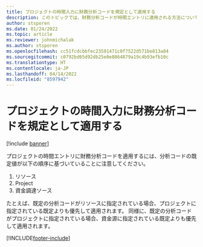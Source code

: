 ```yaml
---
title: プロジェクトの時間入力に財務分析コードを規定として適用する
description: このトピックでは、財務分析コードが時間エントリに適用される方法について説明します。
author: stsporen
ms.date: 01/24/2022
ms.topic: article
ms.reviewer: johnmichalak
ms.author: stsporen
ms.openlocfilehash: cc51fcdcbbfec23591471c0f7522d571be813a84
ms.sourcegitcommit: c0792bd65d92db25e0e8864879a19c4b93efb10c
ms.translationtype: HT
ms.contentlocale: ja-JP
ms.lasthandoff: 04/14/2022
ms.locfileid: "8597942"
---
```

# <a name="defaulting-financial-dimensions-for-project-time-entries"></a>プロジェクトの時間入力に財務分析コードを規定として適用する

[!include [banner](../includes/banner.md)]

プロジェクトの時間エントリに財務分析コードを適用するには、分析コードの既定値が以下の順序に基づいていることに注意してください。

1. リソース
2. Project
3. 資金調達ソース

たとえば、既定の分析コードがリソースに指定されている場合、プロジェクトに指定されている既定よりも優先して適用されます。 同様に、既定の分析コードがプロジェクトに指定されている場合、資金源に指定されている既定よりも優先して適用されます。

[!INCLUDE[footer-include](../includes/footer-banner.md)]
